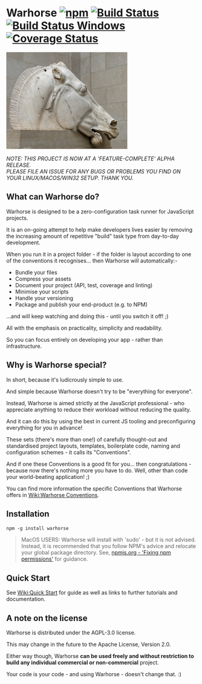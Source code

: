 # Warhorse [![npm](https://img.shields.io/npm/v/warhorse.svg)]() [![Build Status](https://travis-ci.org/kasargeant/warhorse.svg?branch=master)](https://travis-ci.org/kasargeant/warhorse) [![Build Status Windows](https://ci.appveyor.com/api/projects/status/github/kasargeant/warhorse?branch=master&svg=true)](https://ci.appveyor.com/project/kasargeant/warhorse) [![Coverage Status](https://coveralls.io/repos/github/kasargeant/warhorse/badge.svg?branch=master)](https://coveralls.io/github/kasargeant/warhorse?branch=master)


![The ideal warhorse..!](/docs/img/warhorse_320.jpg)

*NOTE: THIS PROJECT IS NOW AT A 'FEATURE-COMPLETE' ALPHA RELEASE.  
PLEASE FILE AN ISSUE FOR ANY BUGS OR PROBLEMS YOU FIND ON YOUR LINUX/MACOS/WIN32 SETUP.  THANK YOU.*

## What can Warhorse do?

Warhorse is designed to be a zero-configuration task runner for JavaScript projects.  

It is an on-going attempt to help make developers lives easier by removing the increasing amount of repetitive "build" task type from day-to-day development.  

When you run it in a project folder - if the folder is layout according to one of the conventions it recognises... then Warhorse will automatically:-

* Bundle your files
* Compress your assets
* Document your project (API, test, coverage and linting)
* Minimise your scripts
* Handle your versioning
* Package and publish your end-product (e.g. to NPM)

...and will keep watching and doing this - until you switch it off! ;)

All with the emphasis on practicality, simplicity and readability. 

So you can focus entirely on developing your app - rather than infrastructure. 

## Why is Warhorse special?

In short, because it's ludicrously simple to use.

And simple because Warhorse doesn't try to be "everything for everyone".  

Instead, Warhorse is aimed strictly at the JavaScript professional - who appreciate anything to reduce their workload without reducing the quality.

And it can do this by using the best in current JS tooling and preconfiguring everything for you in advance!
 
These sets (there's more than one!) of carefully thought-out and standardised project layouts, templates, boilerplate code, naming and configuration schemes - it calls its "Conventions".  

And if one these Conventions is a good fit for you... then congratulations - because now there's nothing more you have to do.  Well, other than code your world-beating application! ;)

You can find more information the specific Conventions that Warhorse offers in [Wiki:Warhorse Conventions](https://github.com/kasargeant/warhorse/wiki/Warhorse-Conventions).

## Installation

    npm -g install warhorse

> MacOS USERS: Warhorse will install with 'sudo' - but it is not advised.  Instead, it is recommended that you follow NPM's advice and relocate your global package directory.
> See, [npmjs.org - 'Fixing npm permissions'](https://docs.npmjs.com/getting-started/fixing-npm-permissions) for guidance.


## Quick Start

See [Wiki:Quick Start](https://github.com/kasargeant/warhorse/wiki/Quick-Start) for guide as well as links to further tutorials and documentation.


## A note on the license

Warhorse is distributed under the AGPL-3.0 license.  

This may change in the future to the Apache License, Version 2.0.  

Either way though, Warhorse **can be used freely and without restriction to build any individual commercial or non-commercial** project.  

Your code is your code - and using Warhorse - doesn't change that. :)